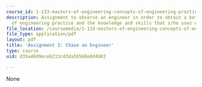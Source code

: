```yaml
---
course_id: 1-133-masters-of-engineering-concepts-of-engineering-practice-fall-2007
description: Assignment to observe an engineer in order to obtain a better understanding
  of engineering practice and the knowledge and skills that s/he uses on the job.
file_location: /coursemedia/1-133-masters-of-engineering-concepts-of-engineering-practice-fall-2007/d35a49d9eceb213cd3da5b560e0d4982_assign_3.pdf
file_type: application/pdf
layout: pdf
title: 'Assignment 3: Chase an Engineer'
type: course
uid: d35a49d9eceb213cd3da5b560e0d4982

---
```

None